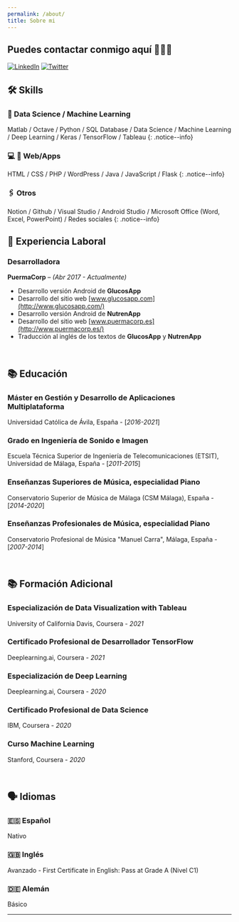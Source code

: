 ```yaml
---
permalink: /about/
title: Sobre mi
---
```

## Puedes contactar conmigo aquí 👩🏻‍💻

[![LinkedIn](https://img.shields.io/badge/-LinkedIn-1E88E5?style=for-the-badge&logo=linkedin&logoColor=FFFFFF)](linkedin.com/in/anapuermaruiz)
[![Twitter](https://img.shields.io/badge/-Twitter-1E88E5?style=for-the-badge&logo=twitter&logoColor=FFFFFF)](twitter.com/apuermaruiz)


## 🛠 Skills

### 🤖 Data Science / Machine Learning

Matlab / Octave / Python / SQL Database / Data Science / Machine Learning / Deep Learning / Keras / TensorFlow / Tableau 
{: .notice--info}

### 💻 📱 Web/Apps

HTML / CSS / PHP / WordPress / Java / JavaScript / Flask
{: .notice--info}

### 🖇️ Otros

Notion / Github / Visual Studio / Android Studio / Microsoft Office (Word, Excel, PowerPoint) / Redes sociales 
{: .notice--info}

## 💼 Experiencia Laboral

### Desarrolladora

**PuermaCorp** *– (Abr 2017 - Actualmente)*

- Desarrollo versión Android de **GlucosApp**
- Desarrollo del sitio web [www.glucosapp.com](http://www.glucosapp.com/)
- Desarrollo versión Android de **NutrenApp**
- Desarrollo del sitio web [www.puermacorp.es](http://www.puermacorp.es/)
- Traducción al inglés de los textos de **GlucosApp** y **NutrenApp**

<br/>

## 📚 Educación

### Máster en Gestión y Desarrollo de Aplicaciones Multiplataforma

Universidad Católica de Ávila, España - [*2016-2021*]

### Grado en Ingeniería de Sonido e Imagen

Escuela Técnica Superior de Ingeniería de Telecomunicaciones (ETSIT), Universidad de Málaga, España - [*2011-2015*]

### Enseñanzas Superiores de Música, especialidad Piano

Conservatorio Superior de Música de Málaga (CSM Málaga), España - [*2014-2020*]

### Enseñanzas Profesionales de Música, especialidad Piano

Conservatorio Profesional de Música "Manuel Carra", Málaga, España - [*2007-2014*]

</br>

## 📚 Formación Adicional

### Especialización de Data Visualization with Tableau

University of California Davis, Coursera - *2021*

### Certificado Profesional de Desarrollador TensorFlow

Deeplearning.ai, Coursera - *2021*

### Especialización de Deep Learning

Deeplearning.ai, Coursera - *2020*

### Certificado Profesional de Data Science

IBM, Coursera - *2020*

### Curso Machine Learning

Stanford, Coursera - *2020*

<br/>

## 🗣️ Idiomas

### 🇪🇸 **Español**

Nativo

### 🇬🇧 Inglés

Avanzado - First Certificate in English: Pass at Grade A (Nivel C1)

### 🇩🇪 Alemán

Básico 

---
